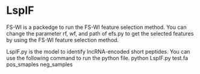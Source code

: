 # LspIF

FS-WI is a packedge to run the FS-WI feature selection method. You can change the parameter rf, wf, and path of efs.py to get the selected features by using the FS-WI feature selection method.

LspIF.py is the model to identify lncRNA-encoded short peptides. You can use the following command to run the python file.
python LspIF.py test.fa pos_smaples neg_samples
